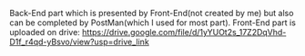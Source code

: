 Back-End part which is presented by Front-End(not created by me) but also can be completed by PostMan(which I used for most part).
Front-End part is uploaded on drive: https://drive.google.com/file/d/1yYUOt2s_17Z2DqVhd-D1f_r4qd-yBsvo/view?usp=drive_link 

